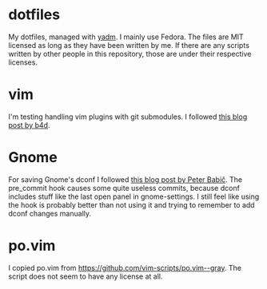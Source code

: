 dotfiles
========
My dotfiles, managed with [yadm](https://yadm.io). I mainly use Fedora. The files are MIT licensed as long as they have been written by me. If there are any scripts written by other people in this repository, those are under their respective licenses.

# vim
I'm testing handling vim plugins with git submodules. I followed [this blog post by b4d](https://b4d.sablun.org/blog/2019-05-30-from-pathogen-to-native-vim-package-loading-via-yadm/).

# Gnome
For saving Gnome's dconf I followed [this blog post by Peter Babič](https://peterbabic.dev/blog/keep-gnome-shell-settings-dotfiles-yadm/). The pre_commit hook causes some quite useless commits, because dconf includes stuff like the last open panel in gnome-settings. I still feel like using the hook is probably better than not using it and trying to remember to add dconf changes manually.

# po.vim
I copied po.vim from https://github.com/vim-scripts/po.vim--gray. The script does not seem to have any license at all.


